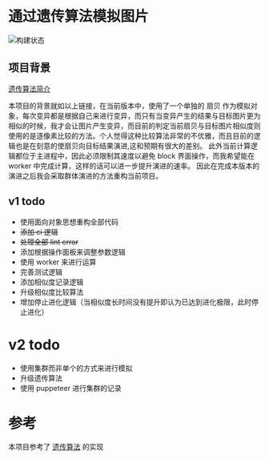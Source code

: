 # 通过遗传算法模拟图片
![构建状态](https://travis-ci.org/diaotai/picture-evolution.svg?branch=master)
## 项目背景
[遗传算法简介](http://songshuhui.net/archives/10462)

本项目的背景就如以上链接，在当前版本中，使用了一个单独的 扇贝 作为模拟对象，每次变异都是根据自己来进行变异，而只有当变异产生的结果与目标图片更为相似的时候，我才会让图片产生变异，而目前的判定当前扇贝与目标图片相似度则使用的是逐像素比较的方法。个人觉得这种比较算法非常的不优雅，而且目前的逻辑也是在刻意的使扇贝向目标结果演进,这和预期有很大的差别。
此外当前计算逻辑都位于主进程中，因此必须限制其速度以避免 block 界面操作，而我希望能在 worker 中完成计算，这样的话可以进一步提升演进的速率。
因此在完成本版本的演进之后我会采取群体演进的方法重构当前项目。


## v1 todo
- 使用面向对象思想重构全部代码
- ~~添加 ci 逻辑~~
- ~~处理全部 lint error~~
- 添加根据操作面板来调整参数逻辑
- 使用 worker 来进行运算
- 完善测试逻辑
- 添加相似度记录逻辑
- 升级相似度比较算法
- 增加停止进化逻辑（当相似度长时间没有提升即认为已达到进化极限，此时停止进化）


# v2 todo
- 使用集群而非单个的方式来进行模拟
- 升级遗传算法
- 使用 puppeteer 进行集群的记录

# 参考
本项目参考了 [遗传算法](https://github.com/pikeszfish/GA_engine) 的实现